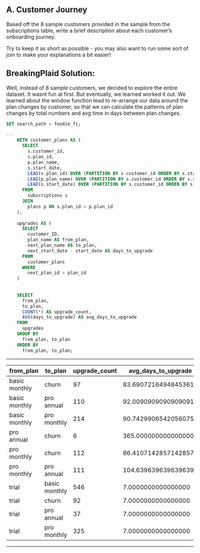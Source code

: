 ## A. Customer Journey
Based off the 8 sample customers provided in the sample from the subscriptions table, write a brief description about each customer’s onboarding journey.

Try to keep it as short as possible - you may also want to run some sort of join to make your explanations a bit easier!

## BreakingPlaid Solution: 

Well, instead of 8 sample customers, we decided to explore the entire dataset. It wasnt fun at first. But eventually, we learned worked it out. We learned about the window function lead to re-arrange our data around the plan changes by customer, so that we can calculate the patterns of plan changes by total numbers and avg time in days between plan changes.



```sql
SET search_path = foodie_fi;

---
    WITH customer_plans AS (
      SELECT 
        s.customer_id,
        s.plan_id,
        p.plan_name,
        s.start_date,
        LEAD(s.plan_id) OVER (PARTITION BY s.customer_id ORDER BY s.start_date) AS next_plan_id,
        LEAD(p.plan_name) OVER (PARTITION BY s.customer_id ORDER BY s.start_date) AS next_plan_name,
        LEAD(s.start_date) OVER (PARTITION BY s.customer_id ORDER BY s.start_date) AS next_start_date
      FROM 
        subscriptions s
      JOIN 
        plans p ON s.plan_id = p.plan_id
    ),
    
    upgrades AS (
      SELECT 
        customer_ID,
      	plan_name AS from_plan,
        next_plan_name AS to_plan,
        next_start_date - start_date AS days_to_upgrade
      FROM 
        customer_plans
      WHERE 
        next_plan_id > plan_id
    )
    
    
    SELECT 
      from_plan,
      to_plan,
      COUNT(*) AS upgrade_count,
      AVG(days_to_upgrade) AS avg_days_to_upgrade
    FROM 
      upgrades
    GROUP BY 
      from_plan, to_plan
    ORDER BY 
      from_plan, to_plan;
```

---
| from_plan     | to_plan       | upgrade_count | avg_days_to_upgrade  |
| ------------- | ------------- | ------------- | -------------------- |
| basic monthly | churn         | 97            | 83.6907216494845361  |
| basic monthly | pro annual    | 110           | 92.0090909090909091  |
| basic monthly | pro monthly   | 214           | 90.7429906542056075  |
| pro annual    | churn         | 6             | 365.0000000000000000 |
| pro monthly   | churn         | 112           | 86.4107142857142857  |
| pro monthly   | pro annual    | 111           | 104.6396396396396396 |
| trial         | basic monthly | 546           | 7.0000000000000000   |
| trial         | churn         | 92            | 7.0000000000000000   |
| trial         | pro annual    | 37            | 7.0000000000000000   |
| trial         | pro monthly   | 325           | 7.0000000000000000   |

---
